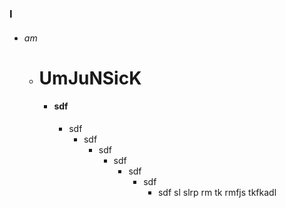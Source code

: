 ### I
 - ###### am
   - # UmJuNSicK
     - #### sdf
       - sdf
         - sdf
           - sdf
             - sdf
               - sdf
                 - sdf                   
                   - sdf sl slrp rm tk rmfjs tkfkadl
